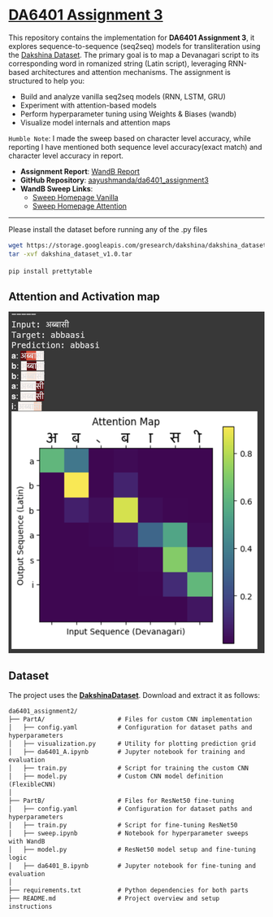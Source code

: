 # [DA6401 Assignment 3](https://wandb.ai/sivasankar1234/DA6401/reports/Assignment-3--VmlldzoxMjM4MjYzMg)



This repository contains the implementation for **DA6401 Assignment 3**, it explores sequence-to-sequence (seq2seq) models for transliteration using the [Dakshina Dataset](https://github.com/google-research-datasets/dakshina). The primary goal is to map a Devanagari script to its corresponding word in romanized string (Latin script), leveraging RNN-based architectures and attention mechanisms. The assignment is structured to help you:

- Build and analyze vanilla seq2seq models (RNN, LSTM, GRU)
- Experiment with attention-based models
- Perform hyperparameter tuning using Weights & Biases (wandb)
- Visualize model internals and attention maps

`Humble Note`: I made the sweep based on character level accuracy, while reporting I have mentioned both sequence level accuracy(exact match) and character level accuracy in report.

- **Assignment Report**: [WandB Report](https://wandb.ai/da24s016-indian-institute-of-technology-madras/da6401-assignment3/reports/DA6401-Assignment-3-Report--VmlldzoxMjg0NDY3Mg)
- **GitHub Repository**: [aayushmanda/da6401_assignment3](https://github.com/aayushmanda/da6401_assignment3)
- **WandB Sweep Links**:
  - [Sweep Homepage Vanilla](https://wandb.ai/da24s016-indian-institute-of-technology-madras/da6401-assignment3_vanilla/sweeps/64v5oiu0?nw=nwuserda24s016)
  - [Sweep Homepage Attention](https://wandb.ai/da24s016-indian-institute-of-technology-madras/da6401-assignment3_attention/sweeps/9mw3okow?nw=nwuserda24s016)

---
Please install the dataset before running any of the .py files
```bash
wget https://storage.googleapis.com/gresearch/dakshina/dakshina_dataset_v1.0.tar
tar -xvf dakshina_dataset_v1.0.tar

pip install prettytable

```
## Attention and Activation map
![](Attention.png)

## Dataset
The project uses the [**DakshinaDataset**](https://github.com/google-research-datasets/dakshina). Download and extract it as follows:

```
da6401_assignment2/
├── PartA/                    # Files for custom CNN implementation
│   ├── config.yaml           # Configuration for dataset paths and hyperparameters
│   ├── visualization.py      # Utility for plotting prediction grid
│   ├── da6401_A.ipynb        # Jupyter notebook for training and evaluation
│   ├── train.py              # Script for training the custom CNN
│   ├── model.py              # Custom CNN model definition (FlexibleCNN)
│
├── PartB/                    # Files for ResNet50 fine-tuning
│   ├── config.yaml           # Configuration for dataset paths and hyperparameters
│   ├── train.py              # Script for fine-tuning ResNet50
│   ├── sweep.ipynb           # Notebook for hyperparameter sweeps with WandB
│   ├── model.py              # ResNet50 model setup and fine-tuning logic
│   ├── da6401_B.ipynb        # Jupyter notebook for fine-tuning and evaluation
│
├── requirements.txt          # Python dependencies for both parts
├── README.md                 # Project overview and setup instructions
```
